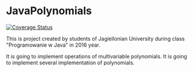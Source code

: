 # JavaPolynomials

[![Coverage Status](https://coveralls.io/repos/github/PawelBogdan/JavaPolynomials/badge.svg?branch=master)](https://coveralls.io/github/PawelBogdan/JavaPolynomials?branch=master)

This is project created by students of Jagiellonian University during class "Programowanie w Java" in 2016 year.

It is going to implement operations of multivariable polynomials. It is going to implement several implementation of polynomials.
